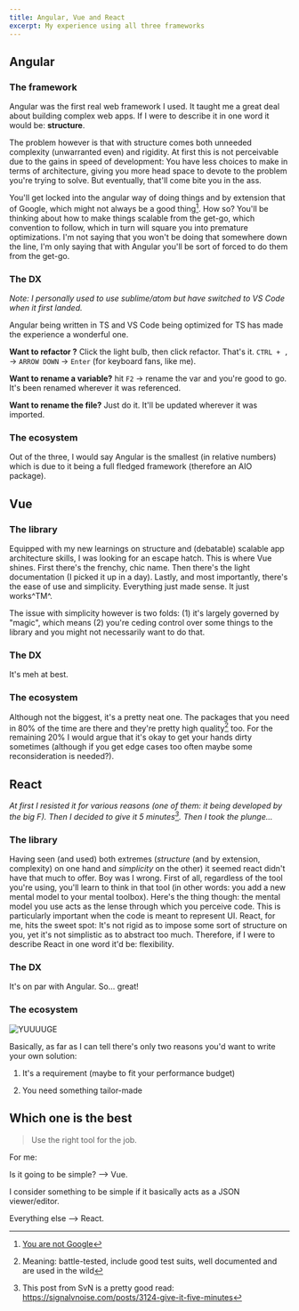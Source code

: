```yaml
---
title: Angular, Vue and React
excerpt: My experience using all three frameworks
---
```


## Angular

### The framework

Angular was the first real web framework I used. It taught me a great deal about building complex web apps. If I were to describe it in one word it would be: **structure**.

The problem however is that with structure comes both unneeded complexity (unwarranted even) and rigidity. At first this is not perceivable due to the gains in speed of development: You have less choices to make in terms of architecture, giving you more head space to devote to the problem you're trying to solve. But eventually, that'll come bite you in the ass.

You'll get locked into the angular way of doing things and by extension that of Google, which might not always be a good thing[^1]. How so? You'll be thinking about how to make things scalable from the get-go, which convention to follow, which in turn will square you into premature optimizations. I'm not saying that you won't be doing that somewhere down the line, I'm only saying that with Angular you'll be sort of forced to do them from the get-go.

### The DX

_Note: I personally used to use sublime/atom but have switched to VS Code when it first landed._

Angular being written in TS and VS Code being optimized for TS has made the experience a wonderful one.

**Want to refactor ?** Click the light bulb, then click refactor. That's it. `CTRL + ,` -> `ARROW DOWN` -> `Enter` (for keyboard fans, like me).

**Want to rename a variable?** hit `F2` -> rename the var and you're good to go. It's been renamed wherever it was referenced.

**Want to rename the file?** Just do it. It'll be updated wherever it was imported.

### The ecosystem

Out of the three, I would say Angular is the smallest (in relative numbers) which is due to it being a full fledged framework (therefore an AIO package).

## Vue

### The library

Equipped with my new learnings on structure and (debatable) scalable app architecture skills, I was looking for an escape hatch. This is where Vue shines. First there's the frenchy, chic name. Then there's the light documentation (I picked it up in a day). Lastly, and most importantly, there's the ease of use and simplicity. Everything just made sense. It just works^TM^.

The issue with simplicity however is two folds: (1) it's largely governed by "magic", which means (2) you're ceding control over some things to the library and you might not necessarily want to do that.

### The DX

It's meh at best.

### The ecosystem

Although not the biggest, it's a pretty neat one. The packages that you need in 80% of the time are there and they're pretty high quality[^2] too. For the remaining 20% I would argue that it's okay to get your hands dirty sometimes (although if you get edge cases too often maybe some reconsideration is needed?).

## React

_At first I resisted it for various reasons (one of them: it being developed by the big F). Then I decided to give it 5 minutes[^3]. Then I took the plunge..._

### The library

Having seen (and used) both extremes (_structure_ (and by extension, complexity) on one hand and _simplicity_ on the other) it seemed react didn't have that much to offer. Boy was I wrong. First of all, regardless of the tool you're using, you'll learn to think in that tool (in other words: you add a new mental model to your mental toolbox). Here's the thing though: the mental model you use acts as the lense through which you perceive code. This is particularly important when the code is meant to represent UI. React, for me, hits the sweet spot: It's not rigid as to impose some sort of structure on you, yet it's not simplistic as to abstract too much. Therefore, if I were to describe React in one word it'd be: flexibility.

### The DX

It's on par with Angular. So... great!

### The ecosystem

![YUUUUGE](https://media.giphy.com/media/fSYmbgG5Ug8S11K0FU/giphy-downsized.gif)

Basically, as far as I can tell there's only two reasons you'd want to write your own solution:

1. It's a requirement (maybe to fit your performance budget)

2. You need something tailor-made

## Which one is the best

> Use the right tool for the job.

For me:

Is it going to be simple? --> Vue.

I consider something to be simple if it basically acts as a JSON viewer/editor.

Everything else --> React.

[^1]: [You are not Google](https://blog.bradfieldcs.com/you-are-not-google-84912cf44afb)
[^2]: Meaning: battle-tested, include good test suits, well documented and are used in the wild
[^3]: This post from SvN is a pretty good read: <https://signalvnoise.com/posts/3124-give-it-five-minutes>
